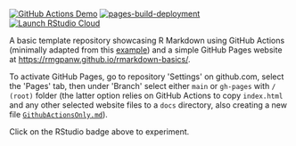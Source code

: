 <!-- badges: start (generate GitHub workflow status badges from the 'Actions' tab on github.com by selecting a workflow, clicking '...' then 'Create status badge'. See also https://docs.github.com/en/actions/monitoring-and-troubleshooting-workflows/adding-a-workflow-status-badge) -->

[![GitHub Actions Demo](https://github.com/rmgpanw/rmarkdown-basics/actions/workflows/github-actions-demo.yml/badge.svg)](https://github.com/rmgpanw/rmarkdown-basics/actions/workflows/github-actions-demo.yml)
[![pages-build-deployment](https://github.com/rmgpanw/rmarkdown-basics/actions/workflows/pages/pages-build-deployment/badge.svg?branch=main)](https://github.com/rmgpanw/rmarkdown-basics/actions/workflows/pages/pages-build-deployment)
[![Launch RStudio Cloud](https://img.shields.io/badge/RStudio-Cloud-blue)](https://rstudio.cloud/project/4700482)

<!-- badges: end -->

A basic template repository showcasing R Markdown using GitHub Actions (minimally adapted from this [example](https://docs.github.com/en/actions/quickstart)) and a simple GitHub Pages website at https://rmgpanw.github.io/rmarkdown-basics/. 

To activate GitHub Pages, go to repository 'Settings' on github.com, select the 'Pages' tab, then under 'Branch' select either `main` or `gh-pages` with `/ (root)` folder (the latter option relies on GitHub Actions to copy `index.html` and any other selected website files to a `docs` directory, also creating a new file [`GithubActionsOnly.md`](https://rmgpanw.github.io/rmarkdown-basics/GithubActionsOnly.md)).

Click on the RStudio badge above to experiment.
